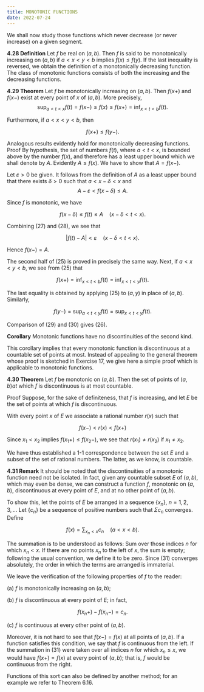 ```yaml
---
title: MONOTONIC FUNCTIONS
date: 2022-07-24
---
```


We shall now study those functions which never decrease (or never increase) on a given segment.

**4.28 Definition** Let $f$ be real on $(a, b)$. Then $f$ is said to be monotonically increasing on $(a, b)$ if $a<x<y<b$ implies $f(x) \leq f(y)$. If the last inequality is reversed, we obtain the definition of a monotonically decreasing function. The class of monotonic functions consists of both the increasing and the decreasing functions.

**4.29 Theorem** Let $f$ be monotonically increasing on $(a, b)$. Then $f(x+)$ and $f(x-)$ exist at every point of $x$ of $(a, b)$. More precisely,
$$
\sup _{a<t<x} f(t)=f(x-) \leq f(x) \leq f(x+)=\inf _{x<t<b} f(t) .
$$

Furthermore, if $a<x<y<b$, then

$$
f(x+) \leq f(y-) .
$$

Analogous results evidently hold for monotonically decreasing functions. Proof By hypothesis, the set of numbers $f(t)$, where $a<t<x$, is bounded above by the number $f(x)$, and therefore has a least upper bound which we shall denote by $A$. Evidently $A \leq f(x)$. We have to show that $A=f(x-)$.

Let $\varepsilon>0$ be given. It follows from the definition of $A$ as a least upper bound that there exists $\delta>0$ such that $a<x-\delta<x$ and
$$
A-\varepsilon<f(x-\delta) \leq A \text {. }
$$

Since $f$ is monotonic, we have

$$
f(x-\delta) \leq f(t) \leq A \quad(x-\delta<t<x) .
$$

Combining (27) and (28), we see that

$$
|f(t)-A|<\varepsilon \quad(x-\delta<t<x) .
$$

Hence $f(x-)=A$.

The second half of $(25)$ is proved in precisely the same way. Next, if $a<x<y<b$, we see from (25) that

$$
f(x+)=\inf _{x<t<b} f(t)=\inf _{x<t<y} f(t) .
$$

The last equality is obtained by applying $(25)$ to $(a, y)$ in place of $(a, b)$. Similarly,

$$
f(y-)=\sup _{a<t<y} f(t)=\sup _{x<t<y} f(t) .
$$

Comparison of (29) and (30) gives (26).

**Corollary** Monotonic functions have no discontinuities of the second kind.

This corollary implies that every monotonic function is discontinuous at a countable set of points at most. Instead of appealing to the general theorem whose proof is sketched in Exercise 17, we give here a simple proof which is applicable to monotonic functions.

**4.30 Theorem** Let $f$ be monotonic on $(a, b)$. Then the set of points of $(a, b) a t$ which $f$ is discontinuous is at most countable.

Proof Suppose, for the sake of definiteness, that $f$ is increasing, and let $E$ be the set of points at which $f$ is discontinuous.

With every point $x$ of $E$ we associate a rational number $r(x)$ such that

$$
f(x-)<r(x)<f(x+)
$$

Since $x_{1}<x_{2}$ implies $f\left(x_{1}+\right) \leq f\left(x_{2}-\right)$, we see that $r\left(x_{1}\right) \neq r\left(x_{2}\right)$ if $x_{1} \neq x_{2}$.

We have thus established a 1-1 correspondence between the set $E$ and a subset of the set of rational numbers. The latter, as we know, is countable.

**4.31 Remark** It should be noted that the discontinuities of a monotonic function need not be isolated. In fact, given any countable subset $E$ of $(a, b)$, which may even be dense, we can construct a function $f$, monotonic on $(a, b)$, discontinuous at every point of $E$, and at no other point of $(a, b)$.

To show this, let the points of $E$ be arranged in a sequence $\left\{x_{n}\right\}$, $n=1,2,3, \ldots$ Let $\left\{c_{n}\right\}$ be a sequence of positive numbers such that $\Sigma c_{n}$ converges. Define

$$
f(x)=\sum_{x_{n}<x} c_{n} \quad(a<x<b) .
$$

The summation is to be understood as follows: Sum over those indices $n$ for which $x_{n}<x$. If there are no points $x_{n}$ to the left of $x$, the sum is empty; following the usual convention, we define it to be zero. Since (31) converges absolutely, the order in which the terms are arranged is immaterial.

We leave the verification of the following properties of $f$ to the reader:

(a) $f$ is monotonically increasing on $(a, b)$;

(b) $f$ is discontinuous at every point of $E$; in fact,

$$
f\left(x_{n}+\right)-f\left(x_{n}-\right)=c_{n} .
$$

(c) $f$ is continuous at every other point of $(a, b)$.

Moreover, it is not hard to see that $f(x-)=f(x)$ at all points of $(a, b)$. If a function satisfies this condition, we say that $f$ is continuous from the left. If the summation in (31) were taken over all indices $n$ for which $x_{n} \leq x$, we would have $f(x+)=f(x)$ at every point of $(a, b)$; that is, $f$ would be continuous from the right.

Functions of this sort can also be defined by another method; for an example we refer to Theorem $6.16$.

